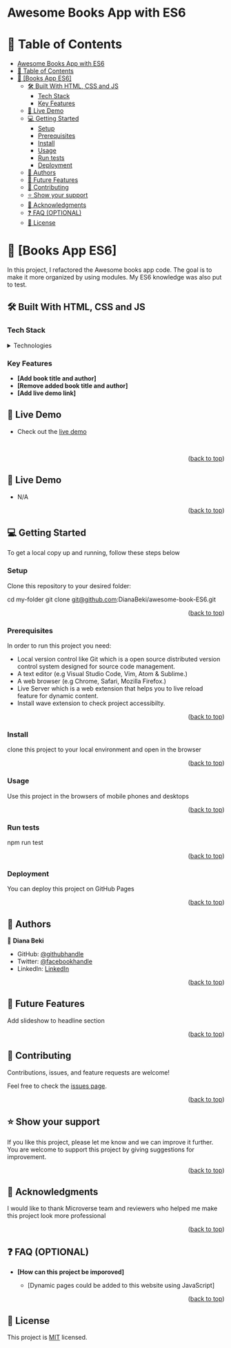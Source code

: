 
# Awesome Books App with ES6


<a name="readme-top"></a>

# 📗 Table of Contents

- [Awesome Books App with ES6](#awesome-books-app-with-es6)
- [📗 Table of Contents](#-table-of-contents)
- [📖 \[Books App ES6\] ](#-books-app-es6-)
  - [🛠 Built With  HTML, CSS and JS](#-built-with--html-css-and-js)
    - [Tech Stack ](#tech-stack-)
    - [Key Features ](#key-features-)
  - [🚀 Live Demo ](#-live-demo-)
  - [💻 Getting Started ](#-getting-started-)
    - [Setup](#setup)
    - [Prerequisites](#prerequisites)
    - [Install](#install)
    - [Usage](#usage)
    - [Run tests](#run-tests)
    - [Deployment](#deployment)
  - [👥 Authors ](#-authors-)
  - [🔭 Future Features ](#-future-features-)
  - [🤝 Contributing ](#-contributing-)
  - [⭐️ Show your support ](#️-show-your-support-)
  - [🙏 Acknowledgments ](#-acknowledgments-)
  - [❓ FAQ (OPTIONAL) ](#-faq-optional-)
  - [📝 License ](#-license-)



# 📖 [Books App ES6] <a name="about-project"></a>

In this project, I refactored the Awesome books app code. The goal is to make it more organized by using modules. My ES6 knowledge was also put to test.
 
## 🛠 Built With <a name="built-with"> HTML, CSS and JS</a>

### Tech Stack <a name="tech-stack"></a>
<details>
<summary>Technologies</summary>
  <ul>
    <li><a href="#">HTML</a></li>
    <li><a href="#">CSS</a></li>
    <li><a href="#">JavaScript</a></li>
    <li><a href="#">GitHub</a></li>
  </ul>
</details>

### Key Features <a name="key-features"></a>


- **[Add book title and author]**
- **[Remove added book title and author]**
- **[Add live demo link]**

<!-- Live Demo -->
## 🚀 Live Demo <a name="live-demo"></a>

- Check out the [live demo](https://dianabeki.github.io/awesome-book-ES6/)
<br/>

<p align="right">(<a href="#readme-top">back to top</a>)</p>


 ## 🚀 Live Demo <a name="live-demo"></a>

- N/A

<p align="right">(<a href="#readme-top">back to top</a>)</p> 



## 💻 Getting Started <a name="getting-started"></a>

To get a local copy up and running, follow these steps below

### Setup

Clone this repository to your desired folder:


  cd my-folder
  git clone git@github.com:DianaBeki/awesome-book-ES6.git

<p align="right">(<a href="#readme-top">back to top</a>)</p>

### Prerequisites

In order to run this project you need: 
- Local version control like Git which is a open source distributed version control system designed for source code management.
- A text editor (e.g Visual Studio Code, Vim, Atom & Sublime.)
- A web browser (e.g Chrome, Safari, Mozilla Firefox.)
- Live Server which is a web extension that helps you to live reload feature for dynamic content.
- Install wave extension to check project accessibilty.

<p align="right">(<a href="#readme-top">back to top</a>)</p>

### Install

clone this project to your local environment and open in the browser

<p align="right">(<a href="#readme-top">back to top</a>)</p>

### Usage

Use this project in the browsers of mobile phones and desktops

<p align="right">(<a href="#readme-top">back to top</a>)</p>

### Run tests

npm run test

<p align="right">(<a href="#readme-top">back to top</a>)</p>

### Deployment

You can deploy this project on GitHub Pages

<p align="right">(<a href="#readme-top">back to top</a>)</p>


## 👥 Authors <a name="authors"></a>

👤 **Diana Beki**

- GitHub: [@githubhandle](https://github.com/DianaBeki)
- Twitter: [@facebookhandle](https://twitter.com/home)
- LinkedIn: [LinkedIn](https://www.linkedin.com/in/diana-beki-b49684230/)

<p align="right">(<a href="#readme-top">back to top</a>)</p>



## 🔭 Future Features <a name="future-features"></a>


Add slideshow to headline section

<p align="right">(<a href="#readme-top">back to top</a>)</p>



## 🤝 Contributing <a name="contributing"></a>

Contributions, issues, and feature requests are welcome!

Feel free to check the [issues page](https://github.com/DianaBeki/awesome-book-ES6/issues).

<p align="right">(<a href="#readme-top">back to top</a>)</p>



## ⭐️ Show your support <a name="support"></a>

If you like this project, please let me know and we can improve it further. You are welcome to support this project by giving suggestions for improvement.

<p align="right">(<a href="#readme-top">back to top</a>)</p>



## 🙏 Acknowledgments <a name="acknowledgements"></a>

I would like to thank Microverse team and reviewers who helped me make this project look more professional

<p align="right">(<a href="#readme-top">back to top</a>)</p>



## ❓ FAQ (OPTIONAL) <a name="faq"></a>

- **[How can this project be imporoved]**

  - [Dynamic pages could be added to this website using JavaScript]

<p align="right">(<a href="#readme-top">back to top</a>)</p>


## 📝 License <a name="license"></a>

This project is [MIT](https://github.com/DianaBeki/awesome-book-ES6/blob/refactor-ES6/LICENSE) licensed.